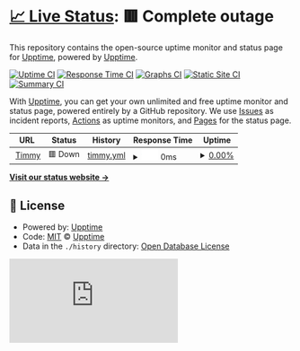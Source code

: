 # [📈 Live Status](https://upptime.github.io/upptime): <!--live status--> **🟥 Complete outage**

This repository contains the open-source uptime monitor and status page for [Upptime](https://upptime.js.org), powered by [Upptime](https://github.com/upptime/upptime).

[![Uptime CI](https://github.com/School-Simplified/Timmy-StatusPage/workflows/Uptime%20CI/badge.svg)](https://github.com/Space-Turtle0/Timmy-StatusPage/actions?query=workflow%3A%22Uptime+CI%22)
[![Response Time CI](https://github.com/School-Simplified/Timmy-StatusPage/workflows/Response%20Time%20CI/badge.svg)](https://github.com/Space-Turtle0/Timmy-StatusPage/actions?query=workflow%3A%22Response+Time+CI%22)
[![Graphs CI](https://github.com/School-Simplified/Timmy-StatusPage/workflows/Graphs%20CI/badge.svg)](https://github.com/Space-Turtle0/Timmy-StatusPage/actions?query=workflow%3A%22Graphs+CI%22)
[![Static Site CI](https://github.com/School-Simplified/Timmy-StatusPage/workflows/Static%20Site%20CI/badge.svg)](https://github.com/Space-Turtle0/Timmy-StatusPage/actions?query=workflow%3A%22Static+Site+CI%22)
[![Summary CI](https://github.com/School-Simplified/Timmy-StatusPage/workflows/Summary%20CI/badge.svg)](https://github.com/Space-Turtle0/Timmy-StatusPage/actions?query=workflow%3A%22Summary+CI%22)

With [Upptime](https://upptime.js.org), you can get your own unlimited and free uptime monitor and status page, powered entirely by a GitHub repository. We use [Issues](https://github.com/upptime/upptime/issues) as incident reports, [Actions](https://github.com/Space-Turtle0/Timmy-StatusPage/actions) as uptime monitors, and [Pages](https://upptime.github.io/upptime) for the status page.

<!--start: status pages-->
<!-- This summary is generated by Upptime (https://github.com/upptime/upptime) -->
<!-- Do not edit this manually, your changes will be overwritten -->
<!-- prettier-ignore -->
| URL | Status | History | Response Time | Uptime |
| --- | ------ | ------- | ------------- | ------ |
| <img alt="" src="https://favicons.githubusercontent.com/spaceturtle.tech" height="13"> [Timmy](https://spaceturtle.tech:5050) | 🟥 Down | [timmy.yml](https://github.com/School-Simplified/Timmy-StatusPage/commits/HEAD/history/timmy.yml) | <details><summary><img alt="Response time graph" src="./graphs/timmy/response-time-week.png" height="20"> 0ms</summary><br><a href="https://School-Simplified.github.io/Timmy-StatusPage/history/timmy"><img alt="Response time 160" src="https://img.shields.io/endpoint?url=https%3A%2F%2Fraw.githubusercontent.com%2FSchool-Simplified%2FTimmy-StatusPage%2FHEAD%2Fapi%2Ftimmy%2Fresponse-time.json"></a><br><a href="https://School-Simplified.github.io/Timmy-StatusPage/history/timmy"><img alt="24-hour response time 0" src="https://img.shields.io/endpoint?url=https%3A%2F%2Fraw.githubusercontent.com%2FSchool-Simplified%2FTimmy-StatusPage%2FHEAD%2Fapi%2Ftimmy%2Fresponse-time-day.json"></a><br><a href="https://School-Simplified.github.io/Timmy-StatusPage/history/timmy"><img alt="7-day response time 0" src="https://img.shields.io/endpoint?url=https%3A%2F%2Fraw.githubusercontent.com%2FSchool-Simplified%2FTimmy-StatusPage%2FHEAD%2Fapi%2Ftimmy%2Fresponse-time-week.json"></a><br><a href="https://School-Simplified.github.io/Timmy-StatusPage/history/timmy"><img alt="30-day response time 160" src="https://img.shields.io/endpoint?url=https%3A%2F%2Fraw.githubusercontent.com%2FSchool-Simplified%2FTimmy-StatusPage%2FHEAD%2Fapi%2Ftimmy%2Fresponse-time-month.json"></a><br><a href="https://School-Simplified.github.io/Timmy-StatusPage/history/timmy"><img alt="1-year response time 160" src="https://img.shields.io/endpoint?url=https%3A%2F%2Fraw.githubusercontent.com%2FSchool-Simplified%2FTimmy-StatusPage%2FHEAD%2Fapi%2Ftimmy%2Fresponse-time-year.json"></a></details> | <details><summary><a href="https://School-Simplified.github.io/Timmy-StatusPage/history/timmy">0.00%</a></summary><a href="https://School-Simplified.github.io/Timmy-StatusPage/history/timmy"><img alt="All-time uptime 55.50%" src="https://img.shields.io/endpoint?url=https%3A%2F%2Fraw.githubusercontent.com%2FSchool-Simplified%2FTimmy-StatusPage%2FHEAD%2Fapi%2Ftimmy%2Fuptime.json"></a><br><a href="https://School-Simplified.github.io/Timmy-StatusPage/history/timmy"><img alt="24-hour uptime 0.00%" src="https://img.shields.io/endpoint?url=https%3A%2F%2Fraw.githubusercontent.com%2FSchool-Simplified%2FTimmy-StatusPage%2FHEAD%2Fapi%2Ftimmy%2Fuptime-day.json"></a><br><a href="https://School-Simplified.github.io/Timmy-StatusPage/history/timmy"><img alt="7-day uptime 0.00%" src="https://img.shields.io/endpoint?url=https%3A%2F%2Fraw.githubusercontent.com%2FSchool-Simplified%2FTimmy-StatusPage%2FHEAD%2Fapi%2Ftimmy%2Fuptime-week.json"></a><br><a href="https://School-Simplified.github.io/Timmy-StatusPage/history/timmy"><img alt="30-day uptime 55.50%" src="https://img.shields.io/endpoint?url=https%3A%2F%2Fraw.githubusercontent.com%2FSchool-Simplified%2FTimmy-StatusPage%2FHEAD%2Fapi%2Ftimmy%2Fuptime-month.json"></a><br><a href="https://School-Simplified.github.io/Timmy-StatusPage/history/timmy"><img alt="1-year uptime 55.50%" src="https://img.shields.io/endpoint?url=https%3A%2F%2Fraw.githubusercontent.com%2FSchool-Simplified%2FTimmy-StatusPage%2FHEAD%2Fapi%2Ftimmy%2Fuptime-year.json"></a></details>

<!--end: status pages-->

[**Visit our status website →**](https://upptime.github.io/upptime)

## 📄 License

- Powered by: [Upptime](https://github.com/upptime/upptime)
- Code: [MIT](./LICENSE) © [Upptime](https://upptime.js.org)
- Data in the `./history` directory: [Open Database License](https://opendatacommons.org/licenses/odbl/1-0/)

![Uptime](https://img.shields.io/endpoint?url=https%3A%2F%2Fraw.githubusercontent.com%School-Simplified%Timmy-StatusPage%2Fmaster%2Fapi%Timmy%2Fuptime.json)

